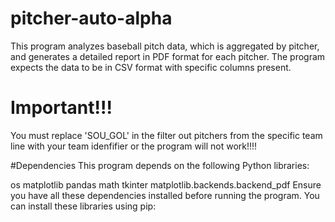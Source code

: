 # pitcher-auto-alpha

This program analyzes baseball pitch data, which is aggregated by pitcher, and generates a detailed report in PDF format for each pitcher. The program expects the data to be in CSV format with specific columns present.

# Important!!!
You must replace 'SOU_GOL' in the filter out pitchers from the specific team line with your team idenfifier or the program will not work!!!!

#Dependencies
This program depends on the following Python libraries:

os
matplotlib
pandas
math
tkinter
matplotlib.backends.backend_pdf
Ensure you have all these dependencies installed before running the program. You can install these libraries using pip:

